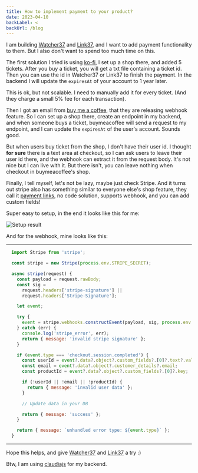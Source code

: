 ```yaml
---
title: How to implement payment to your product?
date: 2023-04-10
backLabel: <
backUrl: /blog
---
```


I am building [Watcher37](https://watcher.peng37.com/) and [Link37](https://link.peng37.com/), and I want to add payment functionality to them. But I also don't want to spend too much time on this.

The first solution I tried is using [ko-fi](https://ko-fi.com/), I set up a shop there, and added 5 tickets. After you buy a ticket, you will get a txt file containing a ticket id. Then you can use the id in Watcher37 or Link37 to finish the payment. In the backend I will update the `expiresAt` of your account to 1 year later.

This is ok, but not scalable. I need to manually add it for every ticket. (And they charge a small 5% fee for each transaction).

Then I got an email from [buy me a coffee](https://www.buymeacoffee.com/), that they are releasing webhook feature. So I can set up a shop there, create an endpoint in my backend, and when someone buys a ticket, buymeacoffee will send a request to my endpoint, and I can update the `expiresAt` of the user's account. Sounds good.

But when users buy ticket from the shop, I don't have their user id. I thought **for sure** there is a text area at checkout, so I can ask users to leave their user id there, and the webhook can extract it from the request body. It's not nice but I can live with it. But there isn't, you can leave nothing when checkout in buymeacoffee's shop.

Finally, I tell myself, let's not be lazy, maybe just check Stripe. And it turns out stripe also has something similar to everyone else's shop feature, they call it [payment links](https://stripe.com/docs/payment-links), no code solution, supports webhook, and you can add custom fields!

Super easy to setup, in the end it looks like this for me:

![Setup result](/assets/how-to-implement-payment-to-your-product-1.png)

And for the webhook, mine looks like this:

---
```js
  import Stripe from 'stripe';

  const stripe = new Stripe(process.env.STRIPE_SECRET);

  async stripe(request) {
    const payload = request.rawBody;
    const sig =
      request.headers['stripe-signature'] ||
      request.headers['Stripe-Signature'];

    let event;

    try {
      event = stripe.webhooks.constructEvent(payload, sig, process.env.STRIPE_WEBHOOK_SECRET);
    } catch (err) {
      console.log('stripe_error', err);
      return { message: 'invalid stripe signature' };
    }

    if (event.type === 'checkout.session.completed') {
      const userId = event?.data?.object?.custom_fields?.[0]?.text?.value;
      const email = event?.data?.object?.customer_details?.email;
      const productId = event?.data?.object?.custom_fields?.[0]?.key;

      if (!userId || !email || !productId) {
        return { message: 'invalid user data' };
      }

      // Update data in your DB

      return { message: 'success' };
    }

    return { message: `unhandled error type: ${event.type}` };
  }

```
---

Hope this helps, and give [Watcher37](https://watcher.peng37.com/) and [Link37](https://link.peng37.com/) a try :)

Btw, I am using [claudiajs](https://www.claudiajs.com/) for my backend.